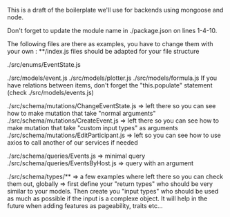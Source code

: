 This is a draft of the boilerplate we'll use for backends using mongoose and node.

Don't forget to update the module name in ./package.json on lines 1-4-10.

The following files are there as examples, you have to change them with your own :
  **/index.js files should be adapted for your file structure

  ./src/enums/EventState.js

  ./src/models/event.js
  ./src/models/plotter.js
  ./src/models/formula.js
    If you have relations between items, don't forget the "this.populate" statement (check ./src/models/events.js)

  ./src/schema/mutations/ChangeEventState.js => left there so you can see how to make mutation that take "normal arguments"
  ./src/schema/mutations/CreateEvent.js => left there so you can see how to make mutation that take "custom input types" as arguments
  ./src/schema/mutations/EditParticipant.js => left so you can see how to use axios to call another of our services if needed

  ./src/schema/queries/Events.js => minimal query
  ./src/schema/queries/EventsByHost.js => query with an argument

  ./src/schema/types/** => a few examples where left there so you can check them out, globally => first define your "return types" who should be very similar to your models. Then create you "input types" who should be used as much as possible if the input is a complexe object. It will help in the future when adding features as pageability, traits etc...

